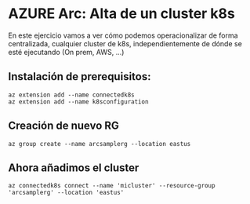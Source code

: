 # AZURE Arc: Alta de un cluster k8s
En este ejercicio vamos a ver cómo podemos operacionalizar de forma centralizada, cualquier cluster de k8s, independientemente de dónde se esté ejecutando (On prem, AWS, ...)

## Instalación de prerequisitos:
```
az extension add --name connectedk8s
az extension add --name k8sconfiguration
```
## Creación de nuevo RG
```
az group create --name arcsamplerg --location eastus
```

## Ahora añadimos el cluster
```
az connectedk8s connect --name 'micluster' --resource-group 'arcsamplerg' --location 'eastus'
```
